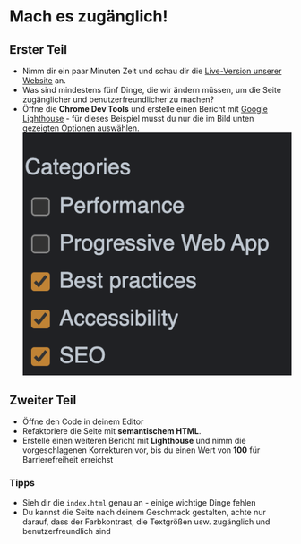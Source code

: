 # Mach es zugänglich!

## Erster Teil

- Nimm dir ein paar Minuten Zeit und schau dir die [Live-Version unserer Website](https://digitalcareerinstitute.github.io/UIB-box-model-make-it-accessible/) an.
- Was sind mindestens fünf Dinge, die wir ändern müssen, um die Seite zugänglicher und benutzerfreundlicher zu machen?
- Öffne die **Chrome Dev Tools** und erstelle einen Bericht mit [Google Lighthouse](https://developers.google.com/web/tools/lighthouse) - für dieses Beispiel musst du nur die im Bild unten gezeigten Optionen auswählen.
  ![Lighthouse Checkliste](/assets/lighthouse.png)

## Zweiter Teil

- Öffne den Code in deinem Editor
- Refaktoriere die Seite mit **semantischem HTML**.
- Erstelle einen weiteren Bericht mit **Lighthouse** und nimm die vorgeschlagenen Korrekturen vor, bis du einen Wert von **100** für Barrierefreiheit erreichst

### Tipps

- Sieh dir die `index.html` genau an - einige wichtige Dinge fehlen
- Du kannst die Seite nach deinem Geschmack gestalten, achte nur darauf, dass der Farbkontrast, die Textgrößen usw. zugänglich und benutzerfreundlich sind
